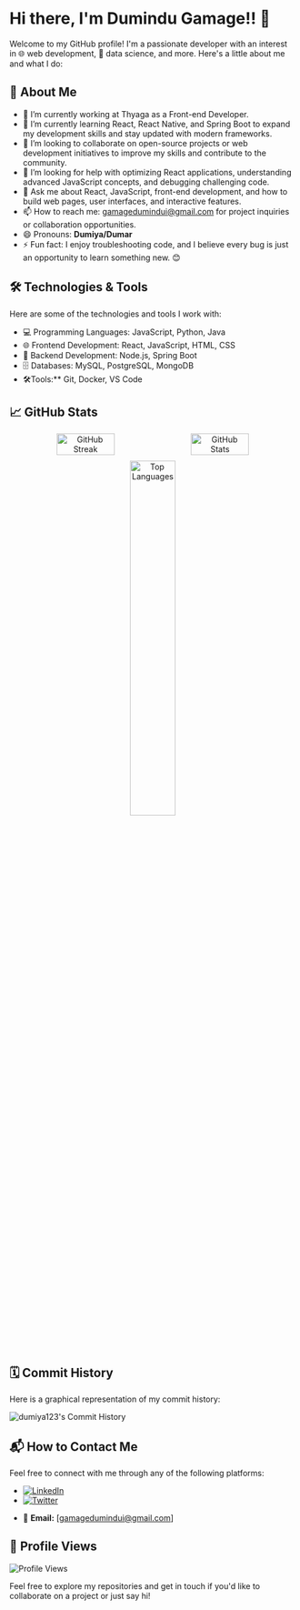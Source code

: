 # Hi there, I'm Dumindu Gamage!! 👋

Welcome to my GitHub profile! I'm a passionate developer with an interest in 🌐 web development, 🧠 data science, and more. Here's a little about me and what I do:

## 🚀 About Me

- 🔭 I’m currently working at Thyaga as a Front-end Developer.
- 🌱 I’m currently learning React, React Native, and Spring Boot to expand my development skills and stay updated with modern frameworks.
- 👯  I’m looking to collaborate on open-source projects or web development initiatives to improve my skills and contribute to the community.
- 🤔  I’m looking for help with optimizing React applications, understanding advanced JavaScript concepts, and debugging challenging code.
- 💬  Ask me about React, JavaScript, front-end development, and how to build web pages, user interfaces, and interactive features.
- 📫 How to reach me: gamagedumindui@gmail.com for project inquiries or collaboration opportunities.
- 😄 Pronouns: **Dumiya/Dumar**
- ⚡ Fun fact: I enjoy troubleshooting code, and I believe every bug is just an opportunity to learn something new. 😊

## 🛠️ Technologies & Tools

Here are some of the technologies and tools I work with:

- 💻 Programming Languages: JavaScript, Python, Java
- 🌐 Frontend Development: React, JavaScript, HTML, CSS
- 🔧 Backend Development: Node.js, Spring Boot
- 🗄️ Databases: MySQL, PostgreSQL, MongoDB
- 🛠️Tools:** Git, Docker, VS Code

## 📈 GitHub Stats

<div style="text-align: center;">
  <div style="display: flex; justify-content: center; gap: 10px;">
    <img src="https://github-readme-streak-stats.herokuapp.com/?user=dumiya123&theme=radical" alt="GitHub Streak" style="width: 45%;" />
    <img src="https://github-readme-stats.vercel.app/api?username=dumiya123&show_icons=true&theme=radical" alt="GitHub Stats" style="width: 45%;" />
  </div>
  <div style="margin-top: 10px;">
    <img src="https://github-readme-stats.vercel.app/api/top-langs/?username=dumiya123&layout=compact&theme=radical" alt="Top Languages" style="width: 40%;" />
  </div>
</div>




## 🗓️ Commit History

Here is a graphical representation of my commit history:

![dumiya123's Commit History](https://github-readme-stats.vercel.app/api?username=dumiya123&show_icons=true&theme=radical&include_all_commits=true)

## 📬 How to Contact Me

Feel free to connect with me through any of the following platforms:

- [![LinkedIn](https://img.shields.io/badge/LinkedIn-blue?style=flat&logo=linkedin&logoColor=white)](https://www.linkedin.com/in/dumiya123)
- [![Twitter](https://img.shields.io/badge/Twitter-blue?style=flat&logo=twitter&logoColor=white)](https://twitter.com/dumiya123)
<!-- - [![Website](https://img.shields.io/badge/Website-blue?style=flat&logo=google-chrome&logoColor=white)](https://your-website.com) -->

- 📧 **Email:** [gamagedumindui@gmail.com]

## 👀 Profile Views

![Profile Views](https://komarev.com/ghpvc/?username=dumiya123&color=blue)

Feel free to explore my repositories and get in touch if you'd like to collaborate on a project or just say hi!
